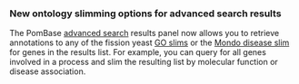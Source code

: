 ### New ontology slimming options for advanced search results 
<!-- pombase_flags: frontpage -->
<!-- newsfeed_thumbnail: dropdown_menu.png -->

The PomBase [advanced search](/query) results panel now allows you to
retrieve annotations to any of the fission yeast [GO
slims](documentation/pombase-go-slim-documentation) or the [Mondo
disease slim](https://www.pombase.org/browse-curation/disease-slim)
for genes in the results list. For example, you can query for all
genes involved in a process and slim the resulting list by molecular
function or disease association.
